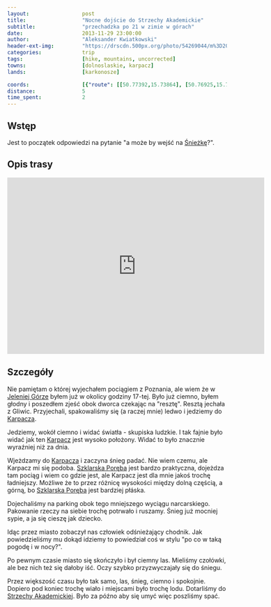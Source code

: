 ```yaml
---
layout:                 post
title:                  "Nocne dojście do Strzechy Akademickie"
subtitle:               "przechadzka po 21 w zimie w górach"
date:                   2013-11-29 23:00:00
author:                 "Aleksander Kwiatkowski"
header-ext-img:         "https://drscdn.500px.org/photo/54269044/m%3D2048/e89b5ade629e7c1af495e592ae29a076"
categories:             trip
tags:                   [hike, mountains, uncorrected]
towns:                  [dolnoslaskie, karpacz]
lands:                  [karkonosze]

coords:                 [{"route": [[50.77392,15.73864], [50.76925,15.72860], [50.76075,15.72217], [50.76165,15.71144], [50.75087,15.70839]], "type": "hike"}]
distance:               5
time_spent:             2
---
```


[wiki-karpacz]:                 https://pl.wikipedia.org/wiki/Karpacz
[wiki-sniezka]:                 https://pl.wikipedia.org/wiki/%C5%9Anie%C5%BCka
[wiki-szklarska]:               https://pl.wikipedia.org/wiki/Szklarska_Por%C4%99ba
[wiki-jelenia]:                 https://pl.wikipedia.org/wiki/Jelenia_G%C3%B3ra
[wiki-strzecha]:                https://pl.wikipedia.org/wiki/Schronisko_PTTK_%E2%80%9EStrzecha_Akademicka%E2%80%9D

Wstęp
-----

Jest to początek odpowiedzi na pytanie "a może by wejść na [Śnieżkę][wiki-sniezka]?".

Opis trasy
----------

<iframe height='405' width='590' frameborder='0' allowtransparency='true' scrolling='no' src='https://www.strava.com/activities/334969133/embed/341ce6a97225b88d2fa4c2bc36399cd63c98615b'></iframe>

Szczegóły
---------

Nie pamiętam o której wyjechałem pociągiem z Poznania, ale wiem że w [Jeleniej Górze][wiki-jelenia]
byłem już w okolicy godziny 17-tej. Było już ciemno, byłem głodny i poszedłem zjeść obok dworca czekając na
"resztę". Resztą jechała z Gliwic. Przyjechali, spakowaliśmy się (a raczej mnie) ledwo
i jedziemy do [Karpacza][wiki-karpacz].

Jedziemy, wokół ciemno i widać światła - skupiska ludzkie. I tak fajnie było widać jak ten [Karpacz][wiki-karpacz]
jest wysoko położony. Widać to było znacznie wyraźniej niż za dnia.

Wjeżdzamy do [Karpacza][wiki-karpacz] i zaczyna śnieg padać. Nie wiem czemu, ale Karpacz mi się podoba.
[Szklarska Poręba][wiki-szklarska] jest bardzo praktyczna, dojeżdza tam pociąg i wiem co gdzie jest, ale
Karpacz jest dla mnie jakoś trochę ładniejszy. Możliwe że to przez różnicę wysokości między dolną częścią,
a górną, bo [Szklarska Poręba][wiki-szklarska] jest bardziej płáska.

Dojechaliśmy na parking obok tego mniejszego wyciągu narcarskiego. Pakowanie rzeczy na siebie trochę potrwało
i ruszamy. Śnieg już mocniej sypie, a ja się cieszę jak dziecko.

Idąc przez miasto zobaczył nas człowiek odśnieżający chodnik. Jak powiedzieliśmy mu dokąd idziemy to
powiedział coś w stylu "po co w taką pogodę i w nocy?".

Po pewnym czasie miasto się skończyło i był ciemny las. Mieliśmy czołówki, ale bez nich też się dałoby iść.
Oczy szybko przyzwyczajały się do śniegu.

Przez większość czasu było tak samo, las, śnieg, ciemno i spokojnie. Dopiero pod koniec trochę wiało i miejscami
było trochę lodu. Dotarliśmy do [Strzechy Akademickiej][wiki-strzecha]. Było za późno aby się umyć więc
poszliśmy spać.
